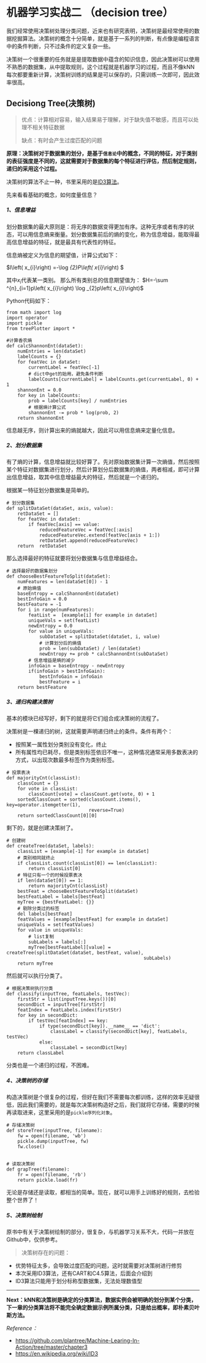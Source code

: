 # 机器学习实战二 （decision tree）

我们经常使用决策树处理分类问题，近来也有研究表明，决策树是最经常使用的数据挖掘算法。决策树的概念十分简单，就是基于一系列的判断，有点像是编程语言中的条件判断，只不过条件的定义复杂一些。

决策树一个很重要的任务就是是提取数据中蕴含的知识信息，因此决策树可以使用不熟悉的数据集，从中提取规则，这个过程就是机器学习的过程，而且不像kNN每次都要重新计算，决策树训练的结果是可以保存的，只需训练一次即可，因此效率很高。

## Decisiong Tree(决策树)
> 优点：计算相对容易，输入结果易于理解，对于缺失值不敏感，而且可以处理不相关特征数据
> 
> 缺点：有时会产生过度匹配的问题

**原理：决策树对于数据集的划分，是基于`信息论`中的概念，不同的特征，对于类别的表征强度是不同的，这就需要对于数据集的每个特征进行评估，然后制定规则，递归的采用这个过程。**

决策树的算法不止一种，书里采用的是[ID3算法](https://en.wikipedia.org/wiki/ID3)。

先来看看基础的概念，如何度量信息？

##### 1、信息增益
划分数据集的最大原则是：将无序的数据变得更加有序。这种无序或者有序的状态，可以用信息熵来衡量。划分数据集前后的熵的变化，称为信息增益，能取得最高信息增益的特征，就是最具有代表性的特征。

信息熵被定义为信息的期望值，计算公式如下：

$l\left( x_{i}\right) =-\log _{2}P\left( x_{i}\right)
$ 

其中$x_{i}$代表某一类别。
那么所有类别总的信息期望值为：
$H=-\sum ^{n}_{i=1}p\left( x_{i}\right) \log _{2}p\left( x_{i}\right)$

Python代码如下：
```
from math import log
import operator
import pickle
from treePlotter import *

#计算香农熵
def calcShannonEnt(dataSet):
    numEntries = len(dataSet)
    labelCounts = {}
    for featVec in dataSet:
        currentLabel = featVec[-1]
        # dict中get的始用，避免条件判断
        labelCounts[currentLabel] = labelCounts.get(currentLabel, 0) + 1
    shannonEnt = 0.0
    for key in labelCounts:
        prob = labelCounts[key] / numEntries
        # 根据熵计算公式
        shannonEnt -= prob * log(prob, 2)
    return shannonEnt
```
信息越无序，则计算出来的熵就越大，因此可以用信息熵来定量化信息。

##### 2、划分数据集
有了熵的计算，信息增益就比较好算了。先对原始数据集计算一次熵值，然后按照某个特征对数据集进行划分，然后计算划分后数据集的熵值，两者相减，即可计算出信息增益，取其中信息增益最大的特征，然后就是一个递归的。

根据某一特征划分数据集是简单的。
```
# 划分数据集
def splitDataSet(dataSet, axis, value):
    retDataSet = []
    for featVec in dataSet:
        if featVec[axis] == value:
            reducedFeatureVec = featVec[:axis]
            reducedFeatureVec.extend(featVec[axis + 1:])
            retDataSet.append(reducedFeatureVec)
    return  retDataSet
```

那么选择最好的特征就要将划分数据集与信息增益结合。
```
# 选择最好的数据集划分
def chooseBestFeatureToSplit(dataSet):
    numFeatures = len(dataSet[0]) - 1
    # 原始熵值
    baseEntropy = calcShannonEnt(dataSet)
    bestInfoGain = 0.0
    bestFeature = -1
    for i in range(numFeatures):
        featList =  [example[i] for example in dataSet]
        uniqueVals = set(featList)
        newEntropy = 0.0
        for value in uniqueVals:
            subDataSet = splitDataSet(dataSet, i, value)
            # 计算划分后的熵值
            prob = len(subDataSet) / len(dataSet)
            newEntropy += prob * calcShannonEnt(subDataSet)
        # 信息增益是熵的减少
        infoGain = baseEntropy - newEntropy
        if(infoGain > bestInfoGain):
            bestInfoGain = infoGain
            bestFeature = i
    return bestFeature
```

##### 3、递归构建决策树
基本的模块已经写好，剩下的就是将它们组合成决策树的流程了。

决策树是一棵递归的树，这就需要声明递归终止的条件。条件有两个：
* 按照某一属性划分类别没有变化，终止
* 所有属性均已耗尽，但是类别标签依旧不唯一，这种情况通常采用多数表决的方式，以出现次数最多标签作为类别标签。
```
# 投票表决
def majorityCnt(classList):
    classCount = {}
    for vote in classList:
        classCount[vote] = classCount.get(vote, 0) + 1
    sortedClassCount = sorted(classCount.items(), key=operator.itemgetter(1),
                              reverse=True)
    return sortedClassCount[0][0]
```

剩下的，就是创建决策树了。
```
# 创建树
def createTree(dataSet, labels):
    classList = [example[-1] for example in dataSet]
    # 类别相同就终止
    if classList.count(classList[0]) == len(classList):
        return classList[0]
    # 特征只有一个的时候投票表决
    if len(dataSet[0]) == 1:
        return majorityCnt(classList)
    bestFeat = chooseBestFeatureToSplit(dataSet)
    bestFeatLabel = labels[bestFeat]
    myTree = {bestFeatLabel: {}}
    # 剔除分类过的标签
    del labels[bestFeat]
    featValues = [example[bestFeat] for example in dataSet]
    uniqueVals = set(featValues)
    for value in uniqueVals:
        # list复制
        subLabels = labels[:]
        myTree[bestFeatLabel][value] = createTree(splitDataSet(dataSet, bestFeat, value),
                                                  subLabels)
    return myTree
```

然后就可以执行分类了。
```
# 根据决策树执行分类
def classify(inputTree, featLabels, testVec):
    firstStr = list(inputTree.keys())[0]
    secondDict = inputTree[firstStr]
    featIndex = featLabels.index(firstStr)
    for key in secondDict:
        if testVec[featIndex] == key:
            if type(secondDict[key]).__name__ == 'dict':
                classLabel = classify(secondDict[key], featLabels, testVec)
            else:
                classLabel = secondDict[key]
    return classLabel
```
分类也是一个递归的过程，不困难。

##### 4、决策树的存储
构造决策树是个很复杂的过程，但好在我们不需要每次都训练，这样的效率无疑很低，因此我们需要的，就是每次决策树构造好之后，我们就将它存储，需要的时候再读取进来，这里采用的是`pickle序列化对象`。

```
# 存储决策树
def storeTree(inputTree, filename):
    fw = open(filename, 'wb')
    pickle.dump(inputTree, fw)
    fw.close()


# 读取决策树
def grapTree(filename):
    fr = open(filename, 'rb')
    return pickle.load(fr)
```

无论是存储还是读取，都相当的简单。现在，就可以用手上训练好的规则，去检验整个世界了！

##### 5、决策树绘制

原书中有关于决策树绘制的部分，很复杂，与机器学习关系不大，代码一并放在Github中，仅供参考。

> 决策树存在的问题：
- 优势特征太多，会导致过度匹配的问题，这时就需要对决策树进行修剪
- 本次采用ID3算法，还有CART和C4.5算法，后面会介绍到
- ID3算法只能用于划分标称型数据集，无法处理数值型

***

**Next：kNN和决策树是确定的分类算法，数据实例会被明确的划分到某个分类，下一章的分类算法将不能完全确定数据示例所属分类，只是给出概率，即朴素贝叶斯方法。**

*Reference：*
- https://github.com/plantree/Machine-Learing-In-Action/tree/master/chapter3
- https://en.wikipedia.org/wiki/ID3

